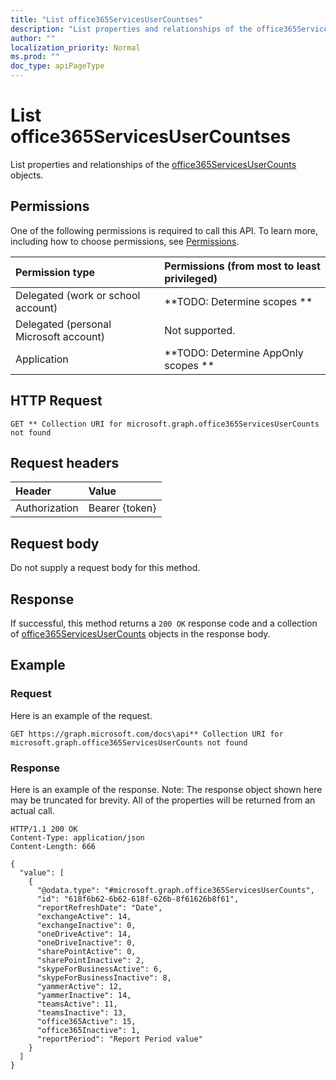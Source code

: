 ```yaml
---
title: "List office365ServicesUserCountses"
description: "List properties and relationships of the office365ServicesUserCounts objects."
author: ""
localization_priority: Normal
ms.prod: ""
doc_type: apiPageType
---
```


# List office365ServicesUserCountses

List properties and relationships of the [office365ServicesUserCounts](../resources/office365servicesusercounts.md) objects.

## Permissions
One of the following permissions is required to call this API. To learn more, including how to choose permissions, see [Permissions](/concepts/permissions-reference.md).

|Permission type|Permissions (from most to least privileged)|
|:---|:---|
|Delegated (work or school account)|**TODO: Determine scopes **|
|Delegated (personal Microsoft account)|Not supported.|
|Application|**TODO: Determine AppOnly scopes **|

## HTTP Request
<!-- {
  "blockType": "ignored"
}
-->
``` http
GET ** Collection URI for microsoft.graph.office365ServicesUserCounts not found
```

## Request headers
|Header|Value|
|:---|:---|
|Authorization|Bearer {token}|

## Request body
Do not supply a request body for this method.

## Response
If successful, this method returns a `200 OK` response code and a collection of [office365ServicesUserCounts](../resources/office365servicesusercounts.md) objects in the response body.

## Example

### Request
Here is an example of the request.
<!-- {
  "blockType": "request",
  "name": "get_office365servicesusercounts"
}
-->
``` http
GET https://graph.microsoft.com/docs\api** Collection URI for microsoft.graph.office365ServicesUserCounts not found
```

### Response
Here is an example of the response. Note: The response object shown here may be truncated for brevity. All of the properties will be returned from an actual call.
<!-- {
  "blockType": "response",
  "truncated": true,
  "@odata.type": "collection(microsoft.graph.office365servicesusercounts)"
}
-->
``` http
HTTP/1.1 200 OK
Content-Type: application/json
Content-Length: 666

{
  "value": [
    {
      "@odata.type": "#microsoft.graph.office365ServicesUserCounts",
      "id": "618f6b62-6b62-618f-626b-8f61626b8f61",
      "reportRefreshDate": "Date",
      "exchangeActive": 14,
      "exchangeInactive": 0,
      "oneDriveActive": 14,
      "oneDriveInactive": 0,
      "sharePointActive": 0,
      "sharePointInactive": 2,
      "skypeForBusinessActive": 6,
      "skypeForBusinessInactive": 8,
      "yammerActive": 12,
      "yammerInactive": 14,
      "teamsActive": 11,
      "teamsInactive": 13,
      "office365Active": 15,
      "office365Inactive": 1,
      "reportPeriod": "Report Period value"
    }
  ]
}
```

